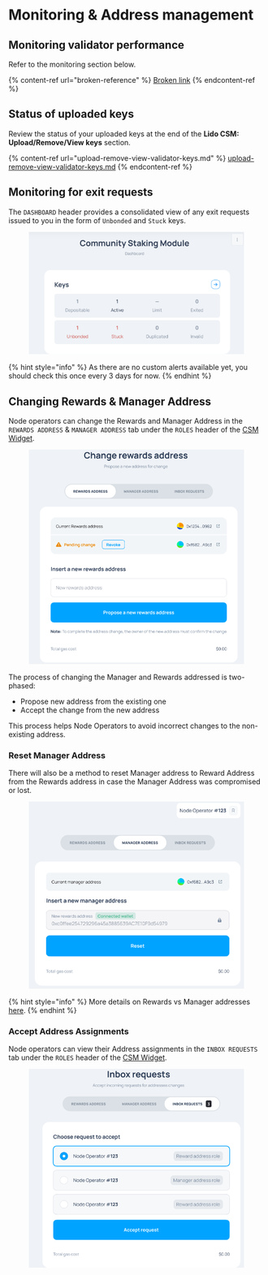 # Monitoring & Address management

## Monitoring validator performance

Refer to the monitoring section below.

{% content-ref url="broken-reference" %}
[Broken link](broken-reference)
{% endcontent-ref %}

## Status of uploaded keys

Review the status of your uploaded keys at the end of the **Lido CSM: Upload/Remove/View keys** section.

{% content-ref url="upload-remove-view-validator-keys.md" %}
[upload-remove-view-validator-keys.md](upload-remove-view-validator-keys.md)
{% endcontent-ref %}

## Monitoring for exit requests

The `DASHBOARD` header provides a consolidated view of any exit requests issued to you in the form of `Unbonded` and `Stuck` keys.

<figure><img src="../../.gitbook/assets/image (2) (1) (1) (1) (1) (1) (1) (1) (1).png" alt=""><figcaption></figcaption></figure>

{% hint style="info" %}
As there are no custom alerts available yet, you should check this once every 3 days for now.
{% endhint %}

## Changing Rewards & Manager Address

Node operators can change the Rewards and Manager Address in the `REWARDS ADDRESS` & `MANAGER ADDRESS` tab under the `ROLES` header of the [CSM Widget](https://csm.testnet.fi/).

<figure><img src="../../.gitbook/assets/image (3) (1) (1) (1) (1) (1).png" alt=""><figcaption></figcaption></figure>

The process of changing the Manager and Rewards addressed is two-phased:

* Propose new address from the existing one
* Accept the change from the new address

This process helps Node Operators to avoid incorrect changes to the non-existing address.

### Reset Manager Address

There will also be a method to reset Manager address to Reward Address from the Rewards address in case the Manager Address was compromised or lost.

<figure><img src="../../.gitbook/assets/image (2) (1) (1) (1) (1) (1) (1) (1).png" alt=""><figcaption></figcaption></figure>

{% hint style="info" %}
More details on Rewards vs Manager addresses [here](https://operatorportal.lido.fi/modules/community-staking-module#block-268ecefc0b37498badc1bf0baab04e0b).
{% endhint %}

### Accept Address Assignments

Node operators can view their Address assignments in the `INBOX REQUESTS` tab under the `ROLES` header of the [CSM Widget](https://csm.testnet.fi/).

<figure><img src="../../.gitbook/assets/image (1) (1) (1) (1) (1) (1) (1) (1) (1) (1).png" alt=""><figcaption></figcaption></figure>
